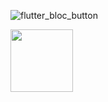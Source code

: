 


![flutter_bloc_button](https://user-images.githubusercontent.com/2502778/196797701-c3b40da7-c9d7-40bc-80b2-48eaf006f22f.gif)

<img src="[https://your-image-url.type](https://user-images.githubusercontent.com/2502778/196797701-c3b40da7-c9d7-40bc-80b2-48eaf006f22f.gif)" width="100" height="100">
